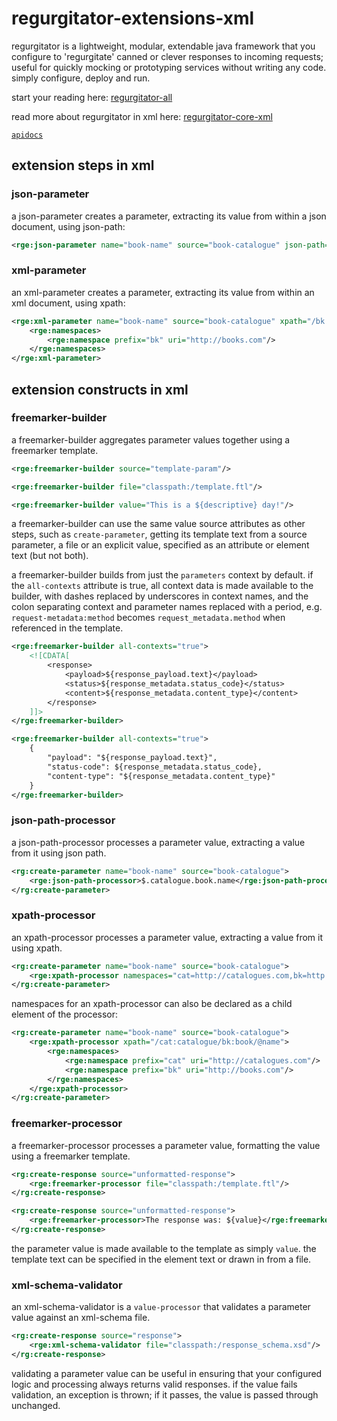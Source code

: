 # regurgitator-extensions-xml

regurgitator is a lightweight, modular, extendable java framework that you configure to 'regurgitate' canned or clever responses to incoming requests; useful for quickly mocking or prototyping services without writing any code. simply configure, deploy and run.

start your reading here: [regurgitator-all](https://talmeym.github.io/regurgitator-all#regurgitator)

read more about regurgitator in xml here: [regurgitator-core-xml](https://talmeym.github.io/regurgitator-core-xml#xml-configuration-of-regurgitator)

[``apidocs``](https://regurgitator.emarte.uk/apidocs/regurgitator-extensions-xml/0.1.2/)

## extension steps in xml

### json-parameter

a json-parameter creates a parameter, extracting its value from within a json document, using json-path:

```xml
<rge:json-parameter name="book-name" source="book-catalogue" json-path="$.catalogue.book.name"/>
```

### xml-parameter

an xml-parameter creates a parameter, extracting its value from within an xml document, using xpath:

```xml
<rge:xml-parameter name="book-name" source="book-catalogue" xpath="/bk:catalogue/bk:book/bk:name">
    <rge:namespaces>
        <rge:namespace prefix="bk" uri="http://books.com"/>
    </rge:namespaces>
</rge:xml-parameter>
```

## extension constructs in xml

### freemarker-builder 

a freemarker-builder aggregates parameter values together using a freemarker template.

```xml
<rge:freemarker-builder source="template-param"/>
```

```xml
<rge:freemarker-builder file="classpath:/template.ftl"/>
```

```xml
<rge:freemarker-builder value="This is a ${descriptive} day!"/>
```

a freemarker-builder can use the same value source attributes as other steps, such as ``create-parameter``, getting its template text from a source parameter, a file or an explicit value, specified as an attribute or element text (but not both).

a freemarker-builder builds from just the ``parameters`` context by default. if the ``all-contexts`` attribute is true, all context data is made available to the builder, with dashes replaced by underscores in context names, and the colon separating context and parameter names replaced with a period, e.g. ``request-metadata:method`` becomes ``request_metadata.method`` when referenced in the template.

```xml
<rge:freemarker-builder all-contexts="true">
    <![CDATA[
        <response>
            <payload>${response_payload.text}</payload>
            <status>${response_metadata.status_code}</status>
            <content>${response_metadata.content_type}</content>
        </response>
    ]]>
</rge:freemarker-builder>
```

```xml
<rge:freemarker-builder all-contexts="true">
    {
        "payload": "${response_payload.text}",
        "status-code": ${response_metadata.status_code},
        "content-type": "${response_metadata.content_type}"
    }
</rge:freemarker-builder>
```

### json-path-processor

a json-path-processor processes a parameter value, extracting a value from it using json path.

```xml
<rg:create-parameter name="book-name" source="book-catalogue">
    <rge:json-path-processor>$.catalogue.book.name</rge:json-path-processor>
</rg:create-parameter>
```

### xpath-processor

an xpath-processor processes a parameter value, extracting a value from it using xpath.

```xml
<rg:create-parameter name="book-name" source="book-catalogue">
    <rge:xpath-processor namespaces="cat=http://catalogues.com,bk=http://books.com" xpath="/cat:catalogue/bk:book/@name"/>
</rg:create-parameter>
```

namespaces for an xpath-processor can also be declared as a child element of the processor:

```xml
<rg:create-parameter name="book-name" source="book-catalogue">
    <rge:xpath-processor xpath="/cat:catalogue/bk:book/@name">
        <rge:namespaces>
            <rge:namespace prefix="cat" uri="http://catalogues.com"/>
            <rge:namespace prefix="bk" uri="http://books.com"/>
        </rge:namespaces>
    </rge:xpath-processor>
</rg:create-parameter>
```

### freemarker-processor

a freemarker-processor processes a parameter value, formatting the value using a freemarker template.

```xml
<rg:create-response source="unformatted-response">
    <rge:freemarker-processor file="classpath:/template.ftl"/>
</rg:create-response>
```

```xml
<rg:create-response source="unformatted-response">
    <rge:freemarker-processor>The response was: ${value}</rge:freemarker-processor>
</rg:create-response>
```

the parameter value is made available to the template as simply ``value``. the template text can be specified in the element text or drawn in from a file.

### xml-schema-validator

an xml-schema-validator is a ``value-processor`` that validates a parameter value against an xml-schema file.

```xml
<rg:create-response source="response">
    <rge:xml-schema-validator file="classpath:/response_schema.xsd"/>
</rg:create-response>
```

validating a parameter value can be useful in ensuring that your configured logic and processing always returns valid responses. if the value fails validation, an exception is thrown; if it passes, the value is passed through unchanged.
